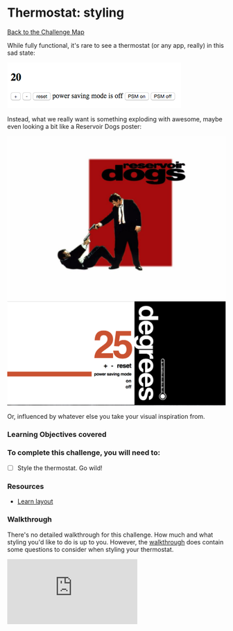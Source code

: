 # Thermostat: styling

[Back to the Challenge Map](README.md)

While fully functional, it's rare to see a thermostat (or any app, really) in this sad state:

![unstyled](images/thermostat-unstyled.png)

Instead, what we really want is something exploding with awesome, maybe even looking a bit like a Reservoir Dogs poster:

![you gonna bark all day little doggie?](images/reservoir-dogs.jpg)
![styled](images/thermostat-styled.png)

Or, influenced by whatever else you take your visual inspiration from.

### Learning Objectives covered

### To complete this challenge, you will need to:

- [ ] Style the thermostat.  Go wild!

### Resources

- [Learn layout](http://learnlayout.com/)

### Walkthrough

There's no detailed walkthrough for this challenge.  How much and what styling you'd like to do is up to you.  However, the [walkthrough](walkthroughs/styling.md) does contain some questions to consider when styling your thermostat.


![Tracking pixel](https://githubanalytics.herokuapp.com/course/thermostat/styling.md)

